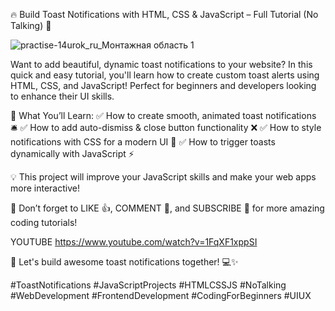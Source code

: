 🔥 Build Toast Notifications with HTML, CSS & JavaScript – Full Tutorial (No Talking) 🚀

![practise-14urok_ru_Монтажная область 1](https://github.com/user-attachments/assets/1d4b9ae8-f304-41a3-807b-e7ef2052b322)

Want to add beautiful, dynamic toast notifications to your website? In this quick and easy tutorial, you'll learn how to create custom toast alerts using HTML, CSS, and JavaScript! Perfect for beginners and developers looking to enhance their UI skills.

🚀 What You’ll Learn:
✅ How to create smooth, animated toast notifications 🛎️
✅ How to add auto-dismiss & close button functionality ❌
✅ How to style notifications with CSS for a modern UI 🎨
✅ How to trigger toasts dynamically with JavaScript ⚡

💡 This project will improve your JavaScript skills and make your web apps more interactive!

📌 Don’t forget to LIKE 👍, COMMENT 💬, and SUBSCRIBE 🔔 for more amazing coding tutorials!

YOUTUBE
https://www.youtube.com/watch?v=1FqXF1xppSI

🚀 Let's build awesome toast notifications together! 💻✨

#ToastNotifications #JavaScriptProjects #HTMLCSSJS #NoTalking #WebDevelopment #FrontendDevelopment #CodingForBeginners #UIUX
